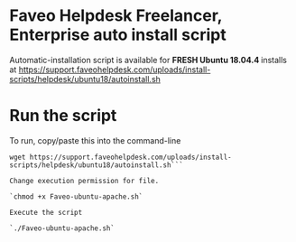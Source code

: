 # Faveo Helpdesk Freelancer, Enterprise auto install script

Automatic-installation script is available for <b>FRESH Ubuntu 18.04.4 </b> installs at
https://support.faveohelpdesk.com/uploads/install-scripts/helpdesk/ubuntu18/autoinstall.sh

# Run the script

To run, copy/paste this into the command-line

```apt-get install wget -y
wget https://support.faveohelpdesk.com/uploads/install-scripts/helpdesk/ubuntu18/autoinstall.sh```

Change execution permission for file.

`chmod +x Faveo-ubuntu-apache.sh`

Execute the script

`./Faveo-ubuntu-apache.sh`